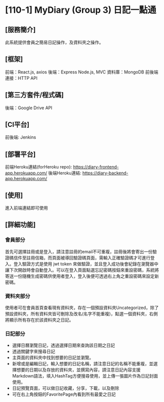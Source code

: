 # [110-1] MyDiary (Group 3)  日記一點通

## [服務簡介]
此系統提供會員之簡易日記操作，及資料夾之操作。

## [框架]
前端：React.js, axios
後端：Express Node.js, MVC
資料庫：MongoDB
前後端連接：HTTP API

## [第三方套件/程式碼]
後端：Google Drive API

## [CI平台]
前後端: Jenkins

## [部署平台]
前端Heroku連結(forHeroku repo): https://diary-frontend-app.herokuapp.com/
後端Heroku連結: https://diary-backend-app.herokuapp.com/

## [使用]
進入前端連結即可使用

## [詳細功能]
### 會員部分
首先可選擇註冊或是登入，請注意註冊的email不可重複，註冊後將會寄出一份驗證碼信件至註冊信箱，而頁面被導回驗證碼頁面，需輸入正確驗證碼才可進行登入。登入驗證方式是使用 jwt token 來做驗證，並且登入成功後會紀錄在瀏覽器中讓下次開啟時會自動登入。可以在登入頁面點選忘記密碼按鈕來重設密碼，系統將寄送一份隨機生成密碼供使用者登入，登入後便可透過右上角之重設密碼來設定新密碼。

### 資料夾部分
使用者可在會員首頁查看現有資料夾，存在一個預設資料夾Uncategorized，除了預設資料夾，所有資料夾皆可刪除及改名(名字不能重複)，點選一個資料夾，右側將顯示所有存在於該資料夾之日記。

### 日記部分
- 選擇日曆瀏覽日記，透過選擇日期來查詢該日期之日記
- 透過關鍵字來搜尋日記
- 主頁面的資料夾中找到想要的日記並瀏覽。
- 新增或是編輯日記，輸入想要的日記名稱，請注意日記的名稱不能重複，並選擇想要的日期以及存放的資料夾，並撰寫內容，請注意日記內容支援Markdown語法，填入HashTag方便搜尋使用，並上傳一張圖片作為日記封面使用。
- 日記預覽頁面，可以做日記收藏，分享，下載，以及刪除
- 可在右上角按鈕的FavoritePage內看到所有最愛之日記




